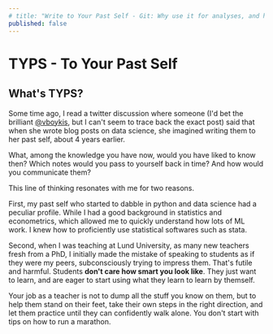 ```yaml
---
# title: "Write to Your Past Self - Git: Why use it for analyses, and how"
published: false
---
```


# **TYPS** - **T**o **Y**our **P**ast **S**elf

## What's **TYPS**?

Some time ago, I read a twitter discussion where someone (I'd bet the brilliant [@vboykis](https://twitter.com/vboykis), but I can't seem to trace back the exact post) said that when she wrote blog posts on data science, she imagined writing them to her past self, about 4 years earlier.

What, among the knowledge you have now, would you have liked to know then? Which notes would you pass to yourself back in time? And how would you communicate them?

This line of thinking resonates with me for two reasons.

First, my past self who started to dabble in python and data science had a peculiar profile. While I had a good background in statistics and econometrics, which allowed me to quickly understand how lots of ML work. I knew how to proficiently use statistical softwares such as stata.

Second, when I was teaching at Lund University, as many new teachers fresh from a PhD, I initially made the mistake of speaking to students as if they were my peers, subconsciously trying to impress them. That's futile and harmful. Students **don't care how smart you look like**. They just want to learn, and are eager to start using what they learn to learn by themself. 

Your job as a teacher is not to dump all the stuff you know on them, but to help them stand on their feet, take their own steps in the right direction, and let them practice until they can confidently walk alone. You don't start with tips on how to run a marathon.

